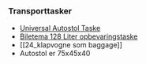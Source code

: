 ### Transporttasker 
 - [Universal Autostol Taske](https://www.fruugo.dk/autostol-taske-rygsaek-til-flyrejser-universal-spaedbarn-autostol-opbevaringstaske-til-flyport-check-stor-holdbar-bilsaede-rejsetaske-med-skulderrem/p-104063309-219359358?language=da&ac=bing&msclkid=190298ffd4c113a0a3abfe9cdc0c218d&utm_source=bing&utm_medium=cpc&utm_campaign=ALL_TROAS_DK&utm_term=4574999185501126&utm_content=Ad%20group%20%231) 
 - [Biletema 128 Liter opbevaringstaske](https://www.biltema.dk/hjem/opbevaring/tojopbevaring/opbevaringstaske-128-liter-2000058129) 
 - [[24_klapvogne som baggage]]
 - Autostol er 75x45x40


